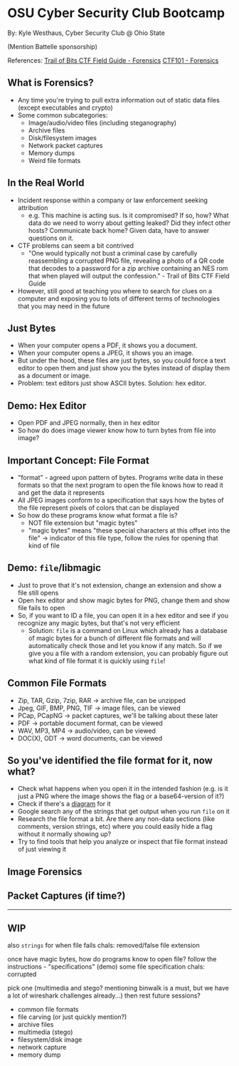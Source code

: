 # OSU Cyber Security Club Bootcamp

By: Kyle Westhaus, Cyber Security Club @ Ohio State

(Mention Battelle sponsorship)

References:
[Trail of Bits CTF Field Guide - Forensics](https://trailofbits.github.io/ctf/forensics/)
[CTF101 - Forensics](https://ctf101.org/forensics/overview/)

## What is Forensics?

- Any time you're trying to pull extra information out of static data files (except executables and crypto)
- Some common subcategories:
    - Image/audio/video files (including steganography)
    - Archive files
    - Disk/filesystem images
    - Network packet captures
    - Memory dumps
    - Weird file formats

## In the Real World

- Incident response within a company or law enforcement seeking attribution
    - e.g. This machine is acting sus. Is it compromised? If so, how? What data do we need to worry about getting leaked? Did they infect other hosts? Communicate back home? Given data, have to answer questions on it.
- CTF problems can seem a bit contrived
    - "One would typically not bust a criminal case by carefully reassembling a corrupted PNG file, revealing a photo of a QR code that decodes to a password for a zip archive containing an NES rom that when played will output the confession." - Trail of Bits CTF Field Guide
- However, still good at teaching you where to search for clues on a computer and exposing you to lots of different terms of technologies that you may need in the future

## Just Bytes

- When your computer opens a PDF, it shows you a document.
- When your computer opens a JPEG, it shows you an image.
- But under the hood, these files are just bytes, so you could force a text editor to open them and just show you the bytes instead of display them as a document or image.
- Problem: text editors just show ASCII bytes. Solution: hex editor.

## Demo: Hex Editor

- Open PDF and JPEG normally, then in hex editor
- So how do does image viewer know how to turn bytes from file into image?

## Important Concept: File Format

- "format" - agreed upon pattern of bytes. Programs write data in these formats so that the next program to open the file knows how to read it and get the data it represents
- All JPEG images conform to a specification that says how the bytes of the file represent pixels of colors that can be displayed
- So how do these programs know what format a file is?
    - NOT file extension but "magic bytes"
    - "magic bytes" means "these special characters at this offset into the file" -> indicator of this file type, follow the rules for opening that kind of file

## Demo: `file`/libmagic

- Just to prove that it's not extension, change an extension and show a file still opens
- Open hex editor and show magic bytes for PNG, change them and show file fails to open
- So, if you want to ID a file, you can open it in a hex editor and see if you recognize any magic bytes, but that's not very efficient
    - Solution: `file` is a command on Linux which already has a database of magic bytes for a bunch of different file formats and will automatically check those and let you know if any match. So if we give you a file with a random extension, you can probably figure out what kind of file format it is quickly using `file`!

## Common File Formats
- Zip, TAR, Gzip, 7zip, RAR -> archive file, can be unzipped
- Jpeg, GIF, BMP, PNG, TIF -> image files, can be viewed
- PCap, PCapNG -> packet captures, we'll be talking about these later
- PDF -> portable document format, can be viewed
- WAV, MP3, MP4 -> audio/video, can be viewed
- DOC(X), ODT -> word documents, can be viewed

## So you've identified the file format for it, now what?

- Check what happens when you open it in the intended fashion (e.g. is it just a PNG where the image shows the flag or a base64-version of it?)
- Check if there's a [diagram](https://github.com/corkami/pics/tree/master/binary) for it
- Google search any of the strings that get output when you run `file` on it
- Research the file format a bit. Are there any non-data sections (like comments, version strings, etc) where you could easily hide a flag without it normally showing up?
- Try to find tools that help you analyze or inspect that file format instead of just viewing it

## Image Forensics

## Packet Captures (if time?)



-------------------------------------------------------------------------------
## WIP

also `strings` for when file fails
chals: removed/false file extension

once have magic bytes, how do programs know to open file? follow the instructions - "specifications"
(demo) some file specification
chals: corrupted


pick one (multimedia and stego? mentioning binwalk is a must, but we have a lot of wireshark challenges already...) then rest future sessions?
- common file formats
- file carving (or just quickly mention?)
- archive files
- multimedia (stego)
- filesystem/disk image
- network capture
- memory dump

## 
